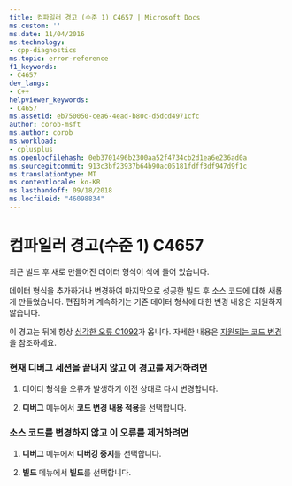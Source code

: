 ```yaml
---
title: 컴파일러 경고 (수준 1) C4657 | Microsoft Docs
ms.custom: ''
ms.date: 11/04/2016
ms.technology:
- cpp-diagnostics
ms.topic: error-reference
f1_keywords:
- C4657
dev_langs:
- C++
helpviewer_keywords:
- C4657
ms.assetid: eb750050-cea6-4ead-b80c-d5dcd4971cfc
author: corob-msft
ms.author: corob
ms.workload:
- cplusplus
ms.openlocfilehash: 0eb3701496b2300aa52f4734cb2d1ea6e236ad0a
ms.sourcegitcommit: 913c3bf23937b64b90ac05181fdff3df947d9f1c
ms.translationtype: MT
ms.contentlocale: ko-KR
ms.lasthandoff: 09/18/2018
ms.locfileid: "46098834"
---
```

# <a name="compiler-warning-level-1-c4657"></a>컴파일러 경고(수준 1) C4657

최근 빌드 후 새로 만들어진 데이터 형식이 식에 들어 있습니다.

데이터 형식을 추가하거나 변경하여 마지막으로 성공한 빌드 후 소스 코드에 대해 새롭게 만들었습니다. 편집하며 계속하기는 기존 데이터 형식에 대한 변경 내용은 지원하지 않습니다.

이 경고는 뒤에 항상 [심각한 오류 C1092](../../error-messages/compiler-errors-1/fatal-error-c1092.md)가 옵니다. 자세한 내용은 [지원되는 코드 변경](/visualstudio/debugger/supported-code-changes-cpp)을 참조하세요.

### <a name="to-remove-this-warning-without-ending-the-current-debug-session"></a>현재 디버그 세션을 끝내지 않고 이 경고를 제거하려면

1. 데이터 형식을 오류가 발생하기 이전 상태로 다시 변경합니다.

1. **디버그** 메뉴에서 **코드 변경 내용 적용**을 선택합니다.

### <a name="to-remove-this-error-without-changing-your-source-code"></a>소스 코드를 변경하지 않고 이 오류를 제거하려면

1. **디버그** 메뉴에서 **디버깅 중지**를 선택합니다.

1. **빌드** 메뉴에서 **빌드**를 선택합니다.